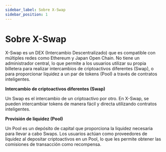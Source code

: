 ```yaml
---
sidebar_label: Sobre X-Swap
sidebar_position: 1
---
```


# Sobre X-Swap

X-Swap es un DEX (Intercambio Descentralizado) que es compatible con múltiples redes como Ethereum y Japan Open Chain. No tiene un administrador central, lo que permite a los usuarios utilizar su propia billetera para realizar intercambios de criptoactivos diferentes (Swap), o para proporcionar liquidez a un par de tokens (Pool) a través de contratos inteligentes.

**Intercambio de criptoactivos diferentes (Swap)**

Un Swap es el intercambio de un criptoactivo por otro. En X-Swap, se pueden intercambiar tokens de manera fácil y directa utilizando contratos inteligentes.

**Provisión de liquidez (Pool)**

Un Pool es un depósito de capital que proporciona la liquidez necesaria para llevar a cabo Swaps. Los usuarios actúan como proveedores de liquidez al depositar criptoactivos en un Pool, lo que les permite obtener las comisiones de transacción como recompensa.